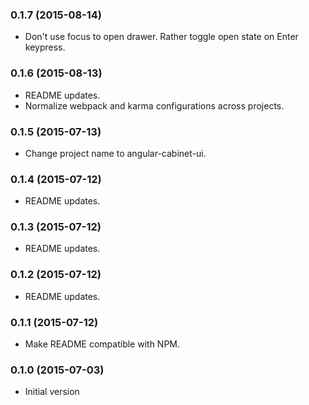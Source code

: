 ### 0.1.7 (2015-08-14)
* Don't use focus to open drawer. Rather toggle open state on Enter keypress.

### 0.1.6 (2015-08-13)
* README updates.
* Normalize webpack and karma configurations across projects.

### 0.1.5 (2015-07-13)
* Change project name to angular-cabinet-ui.

### 0.1.4 (2015-07-12)
* README updates.

### 0.1.3 (2015-07-12)
* README updates.

### 0.1.2 (2015-07-12)
* README updates.

### 0.1.1 (2015-07-12)
* Make README compatible with NPM.

### 0.1.0 (2015-07-03)
* Initial version